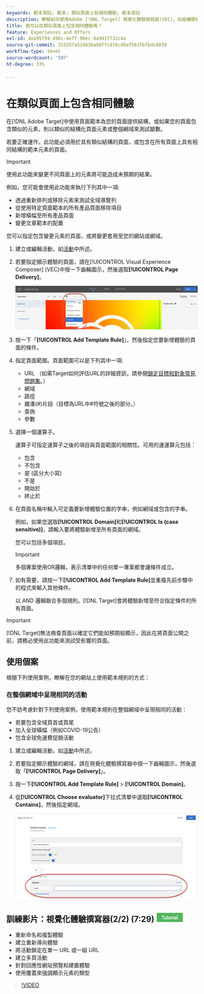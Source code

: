 ```yaml
---
keywords: 範本測試; 範本; 類似頁面上有相同體驗; 範本測試
description: 瞭解如何使用Adobe [!DNL Target] 視覺化體驗撰寫器(VEC)，在結構類似或包含相同範本元素的多個頁面上包含相同體驗。
title: 我可以在類似頁面上包含相同體驗嗎？
feature: Experiences and Offers
exl-id: 4ea95794-496c-4eff-96ec-8a9d1f732c4a
source-git-commit: 152257a52d836a88ffcd76cd9af5b3fbfbdc0839
workflow-type: tm+mt
source-wordcount: '597'
ht-degree: 33%

---
```


# 在類似頁面上包含相同體驗

在[!DNL Adobe Target]中使用頁面範本為您的頁面提供結構，或如果您的頁面包含類似的元素，則以類似的結構化頁面元素或整個網域來測試變數。

若要正確運作，此功能必須用於具有類似結構的頁面，或包含在所有頁面上具有相同結構的範本元素的頁面。

>[!IMPORTANT]
>
>使用此功能來變更不同頁面上的元素將可能造成未預期的結果。

例如，您可能會使用此功能來執行下列其中一項:

* 透過重新排列或移除元素來測試全域導覽列
* 從使用特定頁面範本的所有產品頁面移除項目
* 新增橫幅至所有產品頁面
* 變更文章範本的配置

您可以指定包含變更元素的頁面，或將變更套用至您的網站或網域。

1. 建立或編輯活動，如[活動](/help/main/c-activities/activities.md#concept_D317A95A1AB54674BA7AB65C7985BA03)中所述。

1. 若要指定顯示體驗的頁面，請在[!UICONTROL Visual Experience Composer] (VEC)中按一下齒輪圖示，然後選取&#x200B;**[!UICONTROL Page Delivery]**。

   ![齒輪圖示>頁面傳送](/help/main/c-experiences/c-visual-experience-composer/assets/icon-gear.png)

1. 按一下「**[!UICONTROL Add Template Rule]**」，然後指定您要新增體驗的頁面的條件。

1. 指定頁面範圍。頁面範圍可以是下列其中一項:

   * URL （如需Target如何評估URL的詳細資訊，請參閱[鎖定目標和對象常見問題集](/help/main/c-target/c-troubleshooting-targets-and-audiences/troubleshooting-targets-and-audiences.md)。）
   * 網域
   * 路徑
   * 雜湊(#)片段（目標為URL中#符號之後的部分。）
   * 查詢
   * 參數

1. 選擇一個運算子。

   運算子可指定運算子之後的項目與頁面範圍的相關性。可用的運運算元包括：

   * 包含
   * 不包含
   * 是 (區分大小寫)
   * 不是
   * 開始於
   * 終止於

1. 在頁面名稱中輸入可定義要新增體驗位置的字串，例如網域或包含的字串。

   例如，如果您選取&#x200B;**[!UICONTROL Domain]**&#x200B;和&#x200B;**[!UICONTROL Is (case sensitive)]**，請輸入要將體驗新增至所有頁面的網域。

   您可以包括多個項目。

   >[!IMPORTANT]
   >
   >多個專案使用OR邏輯，表示清單中的任何單一專案都會讓條件成立。

1. 如有需要，請按一下&#x200B;**[!UICONTROL Add Template Rule]**&#x200B;並重複先前步驟中的程式來輸入其他條件。

   以 AND 邏輯聯合多個規則。[!DNL Target]會將體驗新增至符合指定條件的所有頁面。

>[!IMPORTANT]
>
> [!DNL Target]無法檢查頁面以確定它們能如預期般顯示，因此在將頁面公開之前，請務必使用此功能來測試受影響的頁面。

## 使用個案

檢閱下列使用案例，瞭解在您的網站上使用範本規則的方式：

### 在整個網域中呈現相同的活動

您不妨考慮針對下列使用案例，使用範本規則在整個網域中呈現相同的活動：

* 若要包含全域頁首或頁尾
* 加入全球橫幅（例如COVID-19公告）
* 包含全球免運費促銷活動

1. 建立或編輯活動，如[活動](/help/main/c-activities/activities.md#concept_D317A95A1AB54674BA7AB65C7985BA03)中所述。

1. 若要指定顯示體驗的網域，請在視覺化體驗撰寫器中按一下齒輪圖示，然後選取「**[!UICONTROL Page Delivery]**」。

1. 按一下&#x200B;**[!UICONTROL Add Template Rule]** > **[!UICONTROL Domain]**。

1. 從&#x200B;**[!UICONTROL Choose evaluator]**&#x200B;下拉式清單中選取&#x200B;**[!UICONTROL Contains]**，然後指定網域。

   ![網域包含](/help/main/c-experiences/c-visual-experience-composer/assets/domain-template-rule.png)

## 訓練影片：視覺化體驗撰寫器(2/2) (7:29) ![教學課程徽章](/help/main/assets/tutorial.png)

* 重新命名和複製體驗
* 建立重新導向體驗
* 將活動鎖定在單一 URL 或一組 URL
* 建立多頁活動
* 針對回應性網站預覽和建置體驗
* 使用覆蓋來強調顯示元素的類型

>[!VIDEO](https://video.tv.adobe.com/v/17401)
